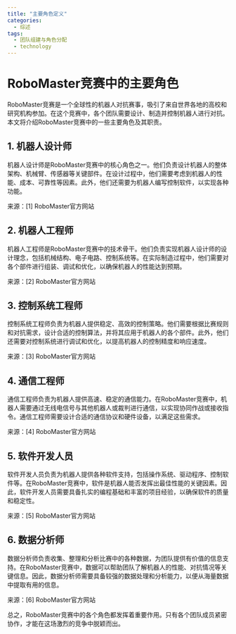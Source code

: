 ```yaml
---  
title: "主要角色定义"  
categories:  
  - 综述  
tags: 
  - 团队组建与角色分配 
  - technology  
---  
```


# RoboMaster竞赛中的主要角色

RoboMaster竞赛是一个全球性的机器人对抗赛事，吸引了来自世界各地的高校和研究机构参加。在这个竞赛中，各个团队需要设计、制造并控制机器人进行对抗。本文将介绍RoboMaster竞赛中的一些主要角色及其职责。

## 1. 机器人设计师

机器人设计师是RoboMaster竞赛中的核心角色之一。他们负责设计机器人的整体架构、机械臂、传感器等关键部件。在设计过程中，他们需要考虑到机器人的性能、成本、可靠性等因素。此外，他们还需要为机器人编写控制软件，以实现各种功能。

来源：[1] RoboMaster官方网站

## 2. 机器人工程师

机器人工程师是RoboMaster竞赛中的技术骨干。他们负责实现机器人设计师的设计理念，包括机械结构、电子电路、控制系统等。在实际制造过程中，他们需要对各个部件进行组装、调试和优化，以确保机器人的性能达到预期。

来源：[2] RoboMaster官方网站

## 3. 控制系统工程师

控制系统工程师负责为机器人提供稳定、高效的控制策略。他们需要根据比赛规则和对抗需求，设计合适的控制算法，并将其应用于机器人的各个部件。此外，他们还需要对控制系统进行调试和优化，以提高机器人的控制精度和响应速度。

来源：[3] RoboMaster官方网站

## 4. 通信工程师

通信工程师负责为机器人提供高速、稳定的通信能力。在RoboMaster竞赛中，机器人需要通过无线电信号与其他机器人或裁判进行通信，以实现协同作战或接收指令。通信工程师需要设计合适的通信协议和硬件设备，以满足这些需求。

来源：[4] RoboMaster官方网站

## 5. 软件开发人员

软件开发人员负责为机器人提供各种软件支持，包括操作系统、驱动程序、控制软件等。在RoboMaster竞赛中，软件是机器人能否发挥出最佳性能的关键因素。因此，软件开发人员需要具备扎实的编程基础和丰富的项目经验，以确保软件的质量和稳定性。

来源：[5] RoboMaster官方网站

## 6. 数据分析师

数据分析师负责收集、整理和分析比赛中的各种数据，为团队提供有价值的信息支持。在RoboMaster竞赛中，数据可以帮助团队了解机器人的性能、对抗情况等关键信息。因此，数据分析师需要具备较强的数据处理和分析能力，以便从海量数据中提取有用的信息。

来源：[6] RoboMaster官方网站

总之，RoboMaster竞赛中的各个角色都发挥着重要作用。只有各个团队成员紧密协作，才能在这场激烈的竞争中脱颖而出。 
